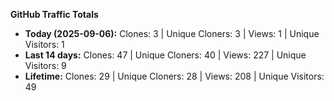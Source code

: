 
**GitHub Traffic Totals**

- **Today (2025-09-06):** Clones: 3 | Unique Cloners: 3 | Views: 1 | Unique Visitors: 1
- **Last 14 days:** Clones: 47 | Unique Cloners: 40 | Views: 227 | Unique Visitors: 9
- **Lifetime:** Clones: 29 | Unique Cloners: 28 | Views: 208 | Unique Visitors: 49
